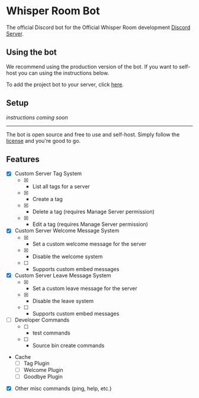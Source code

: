 # Whisper Room Bot

The official Discord bot for the Official Whisper Room development [Discord Server](https://discord.gg/MSTrBrNaGn).

## Using the bot

We recommend using the production version of the bot. If you want to self-host you can using the instructions below.

To add the project bot to your server, click [here](https://discord.com/api/oauth2/authorize?client_id=1055671501870874634&permissions=2684700800&scope=bot%20applications.commands).

## Setup

*instructions coming soon*

----

The bot is open source and free to use and self-host. Simply follow the [license](./LICENSE) and you're good to go.

## Features

- [x] Custom Server Tag System
    - [x] - List all tags for a server
    - [x] - Create a tag <name> <response>
    - [x] - Delete a tag <name> (requires Manage Server permission)
    - [x] - Edit a tag <name> <response> (requires Manage Server permission)
- [x] Custom Server Welcome Message System
    - [x] - Set a custom welcome message for the server
    - [x] - Disable the welcome system
    - [ ] - Supports custom embed messages
- [x] Custom Server Leave Message System
    - [x] - Set a custom leave message for the server
    - [x] - Disable the leave system
    - [ ] - Supports custom embed messages
- [ ] Developer Commands
    - [ ] - test commands
    - [ ] - Source bin create commands
- Cache
    - [ ] Tag Plugin
    - [ ] Welcome Plugin
    - [ ] Goodbye Plugin
- [x] Other misc commands (ping, help, etc.)